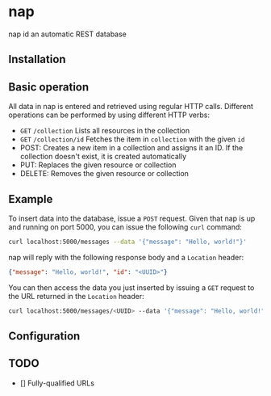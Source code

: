 # nap

nap id an automatic REST database

## Installation

## Basic operation

All data in nap is entered and retrieved using regular HTTP calls. Different operations can be performed by using different HTTP verbs:

 - `GET` `/collection` Lists all resources in the collection
 - `GET` `/collection/id` Fetches the item in `collection` with the given `id`
 - POST: Creates a new item in a collection and assigns it an ID. If the collection doesn't exist, it is created automatically
 - PUT: Replaces the given resource or collection
 - DELETE: Removes the given resource or collection

## Example

To insert data into the database, issue a `POST` request. Given that nap is up and running on port 5000, you can issue the following `curl` command:

```sh
curl localhost:5000/messages --data '{"message": "Hello, world!"}'
```

nap will reply with the following response body and a `Location` header:

```json
{"message": "Hello, world!", "id": "<UUID>"}
```

You can then access the data you just inserted by issuing a `GET` request to the URL returned in the `Location` header:

```sh
curl localhost:5000/messages/<UUID> --data '{"message": "Hello, world!"}'
```

## Configuration

## TODO

 - [] Fully-qualified URLs
